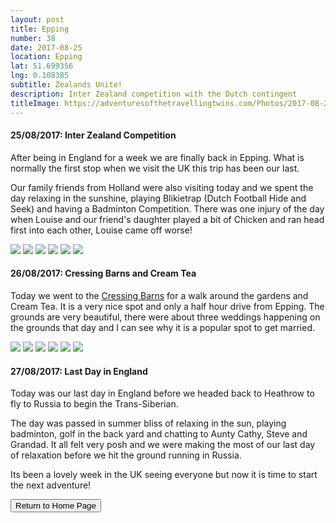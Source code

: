 ```yaml
---
layout: post
title: Epping
number: 38
date: 2017-08-25
location: Epping
lat: 51.699356
lng: 0.108385
subtitle: Zealands Unite!
description: Inter Zealand competition with the Dutch contingent
titleImage: https://adventuresofthetravellingtwins.com/Photos/2017-08-25-Epping/cover-min.JPG
---
```


<h4>25/08/2017: Inter Zealand Competition</h4>

After being in England for a week we are finally back in Epping. What is normally the first stop when we visit the UK this trip has been our last.

Our family friends from Holland were also visiting today and we spent the day relaxing in the sunshine, playing Blikietrap (Dutch Football Hide and Seek) and having a Badminton Competition. There was one injury of the day when Louise and our friend's daughter played a bit of Chicken and ran head first into each other, Louise came off worse!

<img src="https://adventuresofthetravellingtwins.com/Photos/2017-08-25-Epping/day11-min.JPG" class="image1">
<img src="https://adventuresofthetravellingtwins.com/Photos/2017-08-25-Epping/day12-min.JPG" class="image1">
<img src="https://adventuresofthetravellingtwins.com/Photos/2017-08-25-Epping/day13-min.JPG" class="image1">
<img src="https://adventuresofthetravellingtwins.com/Photos/2017-08-25-Epping/day14-min.JPG" class="image1">
<img src="https://adventuresofthetravellingtwins.com/Photos/2017-08-25-Epping/day15-min.JPG" class="image1">
<img src="https://adventuresofthetravellingtwins.com/Photos/2017-08-25-Epping/day16-min.JPG" class="image1">

<h4>26/08/2017: Cressing Barns and Cream Tea</h4>

Today we went to the <a target="_blank" href="http://cressingbarns.co.uk/">Cressing Barns</a> for a walk around the gardens and Cream Tea. It is a very nice spot and only a half hour drive from Epping. The grounds are very beautiful, there were about three weddings happening on the grounds that day and I can see why it is a popular spot to get married. 

<img src="https://adventuresofthetravellingtwins.com/Photos/2017-08-25-Epping/day21-min.JPG" class="image1">
<img src="https://adventuresofthetravellingtwins.com/Photos/2017-08-25-Epping/day22-min.JPG" class="image1">
<img src="https://adventuresofthetravellingtwins.com/Photos/2017-08-25-Epping/day23-min.JPG" class="image1">
<img src="https://adventuresofthetravellingtwins.com/Photos/2017-08-25-Epping/day24-min.JPG" class="image1">
<img src="https://adventuresofthetravellingtwins.com/Photos/2017-08-25-Epping/day25-min.JPG" class="image1">
<img src="https://adventuresofthetravellingtwins.com/Photos/2017-08-25-Epping/day26-min.JPG" class="image1">

<h4>27/08/2017: Last Day in England</h4>

Today was our last day in England before we headed back to Heathrow to fly to Russia to begin the Trans-Siberian. 

The day was passed in summer bliss of relaxing in the sun, playing badminton, golf in the back yard and chatting to Aunty Cathy, Steve and Grandad. It all felt very posh and we were making the most of our last day of relaxation before we hit the ground running in Russia. 

Its been a lovely week in the UK seeing everyone but now it is time to start the next adventure!

<input type="button" value="Return to Home Page" onclick="self.close()">
